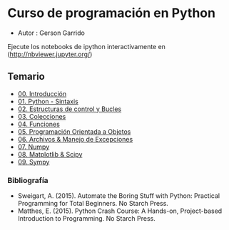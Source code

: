 # Curso de programación en Python

- Autor : Gerson Garrido

Ejecute los notebooks de ipython interactivamente en (http://nbviewer.jupyter.org/)

## Temario
* [00. Introducción](http://nbviewer.jupyter.org/github/Gerson231294/CursoPython/blob/master/Notebooks/0.%20Introducci%C3%B3n.ipynb)
* [01. Python - Sintaxis](http://nbviewer.jupyter.org/github/Gerson231294/CursoPython/blob/master/Notebooks/1.%20Python%20-%20Sintaxis.ipynb)
* [02. Estructuras de control y Bucles](http://nbviewer.jupyter.org/github/Gerson231294/CursoPython/blob/master/Notebooks/2.%20Contro%20de%20Flujo%20y%20Bucles.ipynb)
* [03. Colecciones](http://nbviewer.jupyter.org/github/Gerson231294/CursoPython/blob/master/Notebooks/3.%20Colecciones.ipynb)
* [04. Funciones](http://nbviewer.jupyter.org/github/Gerson231294/CursoPython/blob/master/Notebooks/4.%20Funciones.ipynb)
* [05. Programación Orientada a Objetos](http://nbviewer.jupyter.org/github/Gerson231294/CursoPython/blob/master/Notebooks/5.%20Programacion%20orientada%20a%20objetos.ipynb)
* [06. Archivos & Manejo de Excepciones](http://nbviewer.jupyter.org/github/Gerson231294/CursoPython/blob/master/Notebooks/6.%20Archivos%2C%20Manejo%20de%20Errores%20%26%20Excepciones.ipynb)
* [07. Numpy](http://nbviewer.jupyter.org/github/Gerson231294/CursoPython/blob/master/Notebooks/7.%20Numpy%20-%20Introducci%C3%B3n.ipynb)
* [08. Matplotlib & Scipy](http://nbviewer.jupyter.org/github/Gerson231294/CursoPython/blob/master/Notebooks/8.%20Matplotlib%20%26%20Scipy.ipynb)
* [09. Sympy](http://nbviewer.jupyter.org/github/Gerson231294/CursoPython/blob/master/Notebooks/9.%20Sympy.ipynb)



### Bibliografía

- Sweigart, A. (2015). Automate the Boring Stuff with Python: Practical Programming for Total Beginners. No Starch Press.
- Matthes, E. (2015). Python Crash Course: A Hands-on, Project-based Introduction to Programming. No Starch Press.
